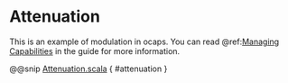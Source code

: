 # Attenuation

This is an example of modulation in ocaps.  You can read @ref:[Managing Capabilities](../guide/management.md) in the guide for more information.

@@snip [Attenuation.scala]($examples$/Attenuation.scala) { #attenuation }
